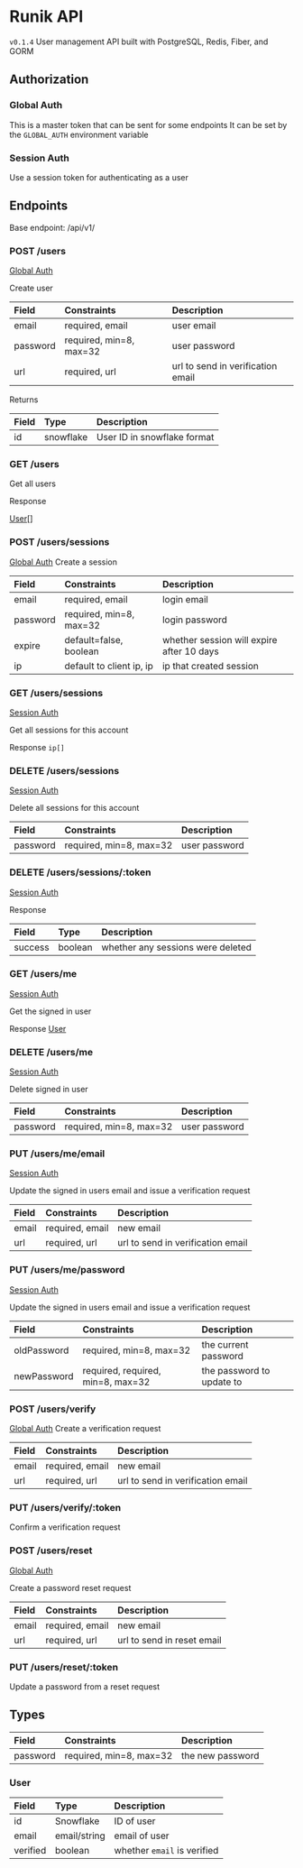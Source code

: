 # Runik API

`v0.1.4`
User management API built with PostgreSQL, Redis, Fiber, and GORM

## Authorization

### Global Auth

This is a master token that can be sent for some endpoints
It can be set by the `GLOBAL_AUTH` environment variable

### Session Auth

Use a session token for authenticating as a user

## Endpoints

Base endpoint: /api/v1/

### POST /users

[Global Auth](#global-auth)

Create user

| Field    | Constraints             | Description                       |
| :------- | :---------------------- | :-------------------------------- |
| email    | required, email         | user email                        |
| password | required, min=8, max=32 | user password                     |
| url      | required, url           | url to send in verification email |

Returns

| Field | Type      | Description                 |
| :---- | :-------- | :-------------------------- |
| id    | snowflake | User ID in snowflake format |

### GET /users

Get all users

Response

[User](#user)[]

### POST /users/sessions

[Global Auth](#global-auth)
Create a session

| Field    | Constraints              | Description                               |
| :------- | :----------------------- | :---------------------------------------- |
| email    | required, email          | login email                               |
| password | required, min=8, max=32  | login password                            |
| expire   | default=false, boolean   | whether session will expire after 10 days |
| ip       | default to client ip, ip | ip that created session                   |

### GET /users/sessions

[Session Auth](#session-auth)

Get all sessions for this account

Response
`ip[]`

### DELETE /users/sessions

[Session Auth](#session-auth)

Delete all sessions for this account

| Field    | Constraints             | Description   |
| :------- | :---------------------- | :------------ |
| password | required, min=8, max=32 | user password |

### DELETE /users/sessions/:token

[Session Auth](#session-auth)

Response

| Field   | Type    | Description                       |
| :------ | :------ | :-------------------------------- |
| success | boolean | whether any sessions were deleted |

### GET /users/me

[Session Auth](#session-auth)

Get the signed in user

Response
[User](#user)

### DELETE /users/me

[Session Auth](#session-auth)

Delete signed in user

| Field    | Constraints             | Description   |
| :------- | :---------------------- | :------------ |
| password | required, min=8, max=32 | user password |

### PUT /users/me/email

[Session Auth](#session-auth)

Update the signed in users email and issue a verification request

| Field | Constraints     | Description                       |
| :---- | :-------------- | :-------------------------------- |
| email | required, email | new email                         |
| url   | required, url   | url to send in verification email |

### PUT /users/me/password

[Session Auth](#session-auth)

Update the signed in users email and issue a verification request

| Field       | Constraints                       | Description               |
| :---------- | :-------------------------------- | :------------------------ |
| oldPassword | required, min=8, max=32           | the current password      |
| newPassword | required, required, min=8, max=32 | the password to update to |

### POST /users/verify

[Global Auth](#global-auth)
Create a verification request

| Field | Constraints     | Description                       |
| :---- | :-------------- | :-------------------------------- |
| email | required, email | new email                         |
| url   | required, url   | url to send in verification email |

### PUT /users/verify/:token

Confirm a verification request

### POST /users/reset

[Global Auth](#global-auth)

Create a password reset request

| Field | Constraints     | Description                |
| :---- | :-------------- | :------------------------- |
| email | required, email | new email                  |
| url   | required, url   | url to send in reset email |

### PUT /users/reset/:token

Update a password from a reset request

## Types

| Field    | Constraints             | Description      |
| :------- | :---------------------- | :--------------- |
| password | required, min=8, max=32 | the new password |

### User

| Field    | Type         | Description                 |
| :------- | :----------- | :-------------------------- |
| id       | Snowflake    | ID of user                  |
| email    | email/string | email of user               |
| verified | boolean      | whether `email` is verified |
